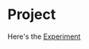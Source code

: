 # Project
Here's the [Experiment](https://miladrouygari.github.io/Project/ExperimentsFiles/index.html)



